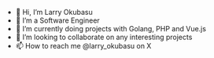 - 👋 Hi, I’m Larry Okubasu
- 👀 I’m a Software Engineer
- 🌱 I’m currently doing projects with Golang, PHP and Vue.js
- 💞️ I’m looking to collaborate on any interesting projects
- 📫 How to reach me @larry_okubasu on X

<!---
larryokubasu5460/larryokubasu5460 is a ✨ special ✨ repository because its `README.md` (this file) appears on your GitHub profile.
You can click the Preview link to take a look at your changes.
--->
